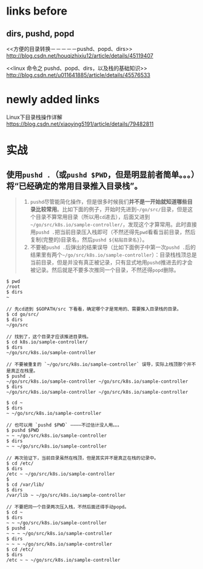 
# links before

## dirs, pushd, popd

<<方便的目录转换－－－－－pushd、popd、dirs>>
http://blog.csdn.net/houqizhixiu12/article/details/45119407

<<linux 命令之 pushd、popd、dirs，以及栈的基础知识>>
http://blog.csdn.net/u011641885/article/details/45576533

# newly added links

Linux下目录栈操作详解 https://blog.csdn.net/xiaoying5191/article/details/79482811

# 实战

## 使用`pushd .`（或`pushd $PWD`，但是明显前者简单。。。）将“已经确定的常用目录推入目录栈”。

> 1. `pushd`尽管能简化操作，但是很多时候我们**并不是一开始就知道哪些目录比较常用**。比如下面的例子，开始时先进到`~/go/src/`目录，但是这个目录不算常用目录（所以用`cd`进去），后面又进到`~/go/src/k8s.io/sample-controller/`，发现这个才算常用。此时直接用`pushd .`把当前目录压入栈即可（不然还得先`pwd`看看当前目录，然后复制(完整的)目录名，然后`pushd ${粘贴目录名}`）。
> 2. 不要被`pushd .`后弹出的结果误导（比如下面例子中第一次`pushd .`后的结果里有两个`~/go/src/k8s.io/sample-controller`）：目录栈栈顶总是当前目录，但是并没有真正被记录，只有显式地用`pushd`推进去的才会被记录。然后就是不要多次推同一个目录，不然还得`popd`删除。
```
$ pwd
/root
$ dirs
~

// 先cd进到 $GOPATH/src 下看看，确定哪个才是常用的、需要推入目录栈的目录。
$ cd go/src/
$ dirs
~/go/src

// 找到了，这个目录才应该推进目录栈。
$ cd k8s.io/sample-controller/
$ dirs
~/go/src/k8s.io/sample-controller

// 不要被重复的 `~/go/src/k8s.io/sample-controller` 误导，实际上栈顶那个并不是真正在栈里。
$ pushd .
~/go/src/k8s.io/sample-controller ~/go/src/k8s.io/sample-controller
$ dirs
~/go/src/k8s.io/sample-controller ~/go/src/k8s.io/sample-controller

$ cd ~
$ dirs
~ ~/go/src/k8s.io/sample-controller

// 也可以用 `pushd $PWD` ————不过估计没人用。。。
$ pushd $PWD
~ ~ ~/go/src/k8s.io/sample-controller
$ dirs
~ ~ ~/go/src/k8s.io/sample-controller

// 再次验证下，当前目录虽然在栈顶，但是其实并不是真正在栈的记录中。
$ cd /etc/
$ dirs
/etc ~ ~/go/src/k8s.io/sample-controller
$
$ cd /var/lib/
$ dirs
/var/lib ~ ~/go/src/k8s.io/sample-controller

// 不要把同一个目录两次压入栈，不然后面还得手动popd。
$ cd ~
$ dirs
~ ~ ~/go/src/k8s.io/sample-controller
$ pushd .
~ ~ ~ ~/go/src/k8s.io/sample-controller
$ dirs
~ ~ ~ ~/go/src/k8s.io/sample-controller
$ cd /etc/
$ dirs
/etc ~ ~ ~/go/src/k8s.io/sample-controller
```
